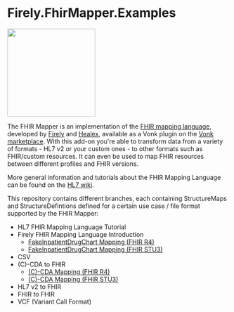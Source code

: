 # Firely.FhirMapper.Examples

<img src="https://fire.ly/wp-content/uploads/2019/12/Icon_FHIR_Mapper_Plugin-01.svg" width="200" height="200" />

The FHIR Mapper is an implementation of the [FHIR mapping language](https://www.hl7.org/fhir/mapping-language.html), developed by [Firely](https://fire.ly) and [Healex](https://healex.systems), available as a Vonk plugin on the [Vonk marketplace](https://fire.ly/products/vonk/plugins/). With this add-on you're able to transform data from a variety of formats - HL7 v2 or your custom ones - to other formats such as FHIR/custom resources. It can even be used to map FHIR resources between different profiles and FHIR versions.

More general information and tutorials about the FHIR Mapping Language can be found on the [HL7 wiki](https://confluence.hl7.org/display/FHIR/Using+the+FHIR+Mapping+Language).

This repository contains different branches, each containing StructureMaps and StructureDefintions defined for a certain use case / file format supported by the FHIR Mapper:

* HL7 FHIR Mapping Language Tutorial
* Firely FHIR Mapping Language Introduction
  - [FakeInpatientDrugChart Mapping (FHIR R4)](https://github.com/FirelyTeam/Firely.FhirMapper.Examples/tree/FakeInpatientDrugChart-R4)
  - [FakeInpatientDrugChart Mapping (FHIR STU3)](https://github.com/FirelyTeam/Firely.FhirMapper.Examples/tree/FakeInpatientDrugChart-STU3)
* CSV
* (C)-CDA to FHIR
  - [(C)-CDA Mapping (FHIR R4)](https://github.com/FirelyTeam/Firely.FhirMapper.Examples/tree/CCDA-R4)
  - [(C)-CDA Mapping (FHIR STU3)](https://github.com/FirelyTeam/Firely.FhirMapper.Examples/tree/CCDA-R3)
* HL7 v2 to FHIR
* FHIR to FHIR
* VCF (Variant Call Format)
